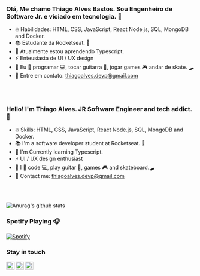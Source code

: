  ### Olá, Me chamo Thiago Alves Bastos. Sou Engenheiro de Software Jr. e viciado em tecnologia. :purple_heart:
         
 - :fire: Habilidades: HTML, CSS, JavaScript, React Node.js, SQL, MongoDB and Docker.  
 - 📚 Estudante da Rocketseat. 🚀 
 - 🌱 Atualmente estou aprendendo Typescript.    
 - ⚡ Enteusiasta de UI / UX design
 - :boy: Eu :purple_heart: programar :computer:, tocar guitarra :guitar:, jogar games :video_game: andar de skate. 🛹
 - :email: Entre em contato: thiagoalves.devp@gmail.com
   
 <br />  
 <br />   
  
 ### Hello! I'm Thiago Alves. JR Software Engineer and tech addict. :purple_heart: 
         
 - :fire: Skills: HTML, CSS, JavaScript, React Node.js, SQL, MongoDB and Docker.  
 - 📚 I'm a software developer student at Rocketseat. 🚀   
 - 🌱 I'm Currently learning Typescript.    
 - ⚡ UI / UX design enthusiast
 - :boy: I :purple_heart: code :computer:, play guitar :guitar:, games :video_game: and skateboard.🛹
 - :email: Contact me: thiagoalves.devp@gmail.com
   
 <br /> 
 <br /> 
      
     
![Anurag's github stats](https://github-readme-stats.vercel.app/api?username=the-one-who-knoccks&show_icons=true&theme=cobalt)
 
### Spotify Playing 🎧
[![Spotify](https://now-playing-spotify.vercel.app/api/spotify)](https://open.spotify.com/user/thiagoalves.informatica)
 
        
### Stay in touch
  
    
[<img align="left" alt="thiagoalves89 | LinkedIn" width="22px" src="https://cdn.jsdelivr.net/npm/simple-icons@v3/icons/linkedin.svg" target="_blank" />][linkedin]
[<img align="left" alt="the.one.who.knoccks | Instagram" width="22px" src="https://cdn.jsdelivr.net/npm/simple-icons@v3/icons/instagram.svg" target="_blank" />][instagram]
[<img align="left" alt="the-one-who-knoccks | Twitter" width="22px" src="https://cdn.jsdelivr.net/npm/simple-icons@v3/icons/twitter.svg" />][twitter]







[instagram]: https://instagram.com/the.one.who.knoccks
[linkedin]: https://linkedin.com/in/thiagoalves89
[twitter]: https://twitter.com/knoccks

